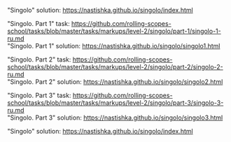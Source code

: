 "Singolo" solution: https://nastishka.github.io/singolo/index.html

"Singolo. Part 1" task: https://github.com/rolling-scopes-school/tasks/blob/master/tasks/markups/level-2/singolo/part-1/singolo-1-ru.md  
"Singolo. Part 1" solution: https://nastishka.github.io/singolo/singolo1.html

"Singolo. Part 2" task: https://github.com/rolling-scopes-school/tasks/blob/master/tasks/markups/level-2/singolo/part-2/singolo-2-ru.md  
"Singolo. Part 2" solution: https://nastishka.github.io/singolo/singolo2.html

"Singolo. Part 3" task: https://github.com/rolling-scopes-school/tasks/blob/master/tasks/markups/level-2/singolo/part-3/singolo-3-ru.md  
"Singolo. Part 3" solution: https://nastishka.github.io/singolo/singolo3.html

"Singolo" solution: https://nastishka.github.io/singolo/index.html
